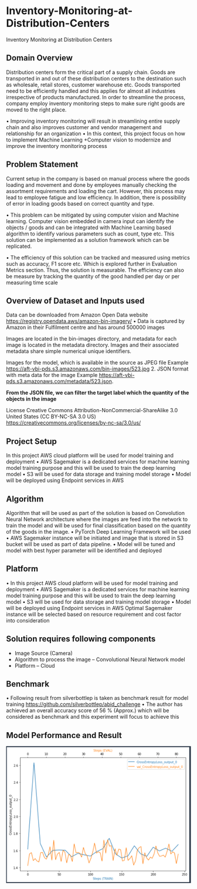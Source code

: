 # Inventory-Monitoring-at-Distribution-Centers
Inventory Monitoring at Distribution Centers


## Domain Overview

Distribution centers form the critical part of a supply chain. Goods are transported in and out of these distribution centers to the destination such as wholesale, retail stores, customer warehouse etc. Goods transported need to be efficiently handled and this applies for almost all industries irrespective of products manufactured. In order to streamline the process, company employ inventory monitoring steps to make sure right goods are moved to the right place.


• Improving inventory monitoring will result in streamlining entire supply chain and also improves customer and vendor management and relationship for an organization
• In this context, this project focus on how to implement Machine Learning +Computer vision to modernize and improve the inventory monitoring process




## Problem Statement


Current setup in the company is based on manual process where the goods loading and movement and done by employees manually checking the assortment requirements and loading the cart. However, this process may lead to employee fatigue and low efficiency. In addition, there is possibility of error in loading goods based on correct quantity and type.


• This problem can be mitigated by using computer vision and Machine learning. Computer vision embedded in camera input can identify the objects / goods and can be integrated with Machine Learning based algorithm to identify various parameters such as count, type etc. This solution can be implemented as a solution framework which can be replicated.



• The efficiency of this solution can be tracked and measured using metrics such as accuracy, F1 score etc. Which is explored further in Evaluation Metrics section. Thus, the solution is measurable. The efficiency can also be measure by tracking the quantity of the good handled per day or per measuring time scale


## Overview of Dataset and Inputs used

Data can be downloaded from Amazon Open Data website https://registry.opendata.aws/amazon-bin-imagery/
• Data is captured by Amazon in their Fulfilment centre and has around 500000 images

Images are located in the bin-images directory, and metadata for each image is located in the metadata directory. Images and their associated metadata share simple numerical unique identifiers.

Images for the model, which is available in the source as JPEG file
Example
https://aft-vbi-pds.s3.amazonaws.com/bin-images/523.jpg
2. JSON format with meta data for the image
Example https://aft-vbi-pds.s3.amazonaws.com/metadata/523.json.

**From the JSON file, we can filter the target label which the quantity of the objects in the image**


License
Creative Commons Attribution-NonCommercial-ShareAlike 3.0 United States (CC BY-NC-SA 3.0 US) https://creativecommons.org/licenses/by-nc-sa/3.0/us/


## Project Setup

In this project AWS cloud platform will be used for model training and deployment
• AWS Sagemaker is a dedicated services for machine learning model training purpose and this will be used to train the deep learning model
• S3 will be used for data storage and training model storage
• Model will be deployed using Endpoint services in AWS


## Algorithm

Algorithm that will be used as part of the solution is based on Convolution Neural Network architecture where the images are feed into the network to train the model and will be used for final classification based on the quantity of the goods in the image.
• PyTorch Deep Learning Framework will be used
• AWS Sagemaker instance will be initiated and image that is stored in S3 bucket will be used as part of data pipeline.
• Model will be tuned and model with best hyper parameter will be identified and deployed


## Platform
• In this project AWS cloud platform will be used for model training and deployment
• AWS Sagemaker is a dedicated services for machine learning model training purpose and this will be used to train the deep learning model
• S3 will be used for data storage and training model storage
• Model will be deployed using Endpoint services in AWS
Optimal Sagemaker instance will be selected based on resource requirement and cost factor into consideration


## Solution requires following components
- Image Source (Camera)
- Algorithm to process the image – Convolutional Neural Network model
- Platform – Cloud


## Benchmark 

• Following result from silverbottlep is taken as benchmark result for model training https://github.com/silverbottlep/abid_challenge
• The author has achieved an overall accuracy score of 56 % (Approx.) which will be considered as benchmark and this experiment will focus to achieve this


## Model Performance and Result



![](images/performance.PNG)
